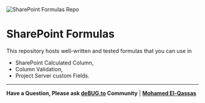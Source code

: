 ![SharePoint Formulas Repo](https://user-images.githubusercontent.com/49816567/90193656-109dcd00-ddce-11ea-930f-c60a4eb34b6d.png)


# SharePoint Formulas
This repository hosts well-written and tested formulas that you can use in 
- SharePoint Calculated Column,
- Column Validation,
- Project Server custom Fields.

 --------------
 
**Have a Question, Please ask [deBUG.to](https://deBUG.to) Community** | **[Mohamed El-Qassas](https://devoworx.com)**
